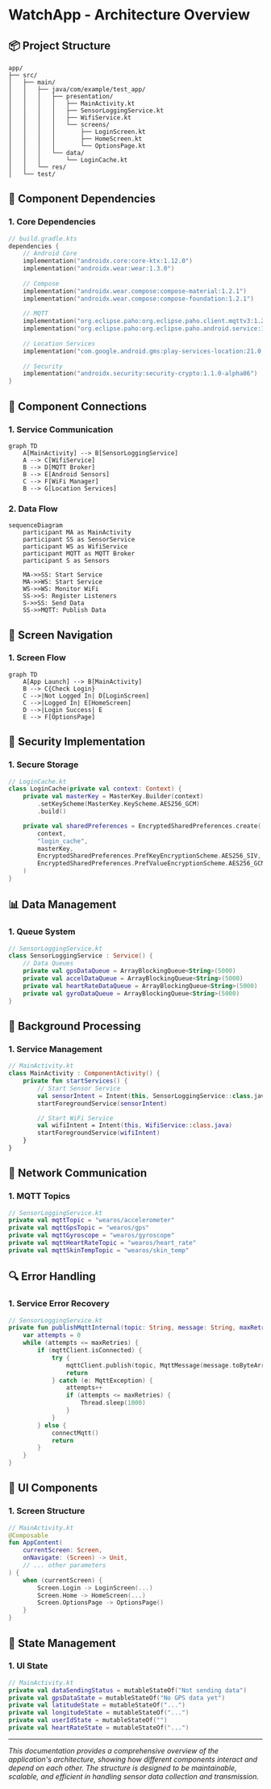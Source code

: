 # WatchApp - Architecture Overview

## 📦 Project Structure
```
app/
├── src/
│   ├── main/
│   │   ├── java/com/example/test_app/
│   │   │   ├── presentation/
│   │   │   │   ├── MainActivity.kt
│   │   │   │   ├── SensorLoggingService.kt
│   │   │   │   ├── WifiService.kt
│   │   │   │   └── screens/
│   │   │   │       ├── LoginScreen.kt
│   │   │   │       ├── HomeScreen.kt
│   │   │   │       └── OptionsPage.kt
│   │   │   └── data/
│   │   │       └── LoginCache.kt
│   │   └── res/
│   └── test/
```

## 🔄 Component Dependencies

### 1. Core Dependencies
```kotlin
// build.gradle.kts
dependencies {
    // Android Core
    implementation("androidx.core:core-ktx:1.12.0")
    implementation("androidx.wear:wear:1.3.0")
    
    // Compose
    implementation("androidx.wear.compose:compose-material:1.2.1")
    implementation("androidx.wear.compose:compose-foundation:1.2.1")
    
    // MQTT
    implementation("org.eclipse.paho:org.eclipse.paho.client.mqttv3:1.2.5")
    implementation("org.eclipse.paho:org.eclipse.paho.android.service:1.1.1")
    
    // Location Services
    implementation("com.google.android.gms:play-services-location:21.0.1")
    
    // Security
    implementation("androidx.security:security-crypto:1.1.0-alpha06")
}
```

## 🔗 Component Connections

### 1. Service Communication
```mermaid
graph TD
    A[MainActivity] --> B[SensorLoggingService]
    A --> C[WifiService]
    B --> D[MQTT Broker]
    B --> E[Android Sensors]
    C --> F[WiFi Manager]
    B --> G[Location Services]
```

### 2. Data Flow
```mermaid
sequenceDiagram
    participant MA as MainActivity
    participant SS as SensorService
    participant WS as WifiService
    participant MQTT as MQTT Broker
    participant S as Sensors

    MA->>SS: Start Service
    MA->>WS: Start Service
    WS->>WS: Monitor WiFi
    SS->>S: Register Listeners
    S->>SS: Send Data
    SS->>MQTT: Publish Data
```

## 📱 Screen Navigation

### 1. Screen Flow
```mermaid
graph TD
    A[App Launch] --> B[MainActivity]
    B --> C{Check Login}
    C -->|Not Logged In| D[LoginScreen]
    C -->|Logged In| E[HomeScreen]
    D -->|Login Success| E
    E --> F[OptionsPage]
```

## 🔐 Security Implementation

### 1. Secure Storage
```kotlin
// LoginCache.kt
class LoginCache(private val context: Context) {
    private val masterKey = MasterKey.Builder(context)
        .setKeyScheme(MasterKey.KeyScheme.AES256_GCM)
        .build()

    private val sharedPreferences = EncryptedSharedPreferences.create(
        context,
        "login_cache",
        masterKey,
        EncryptedSharedPreferences.PrefKeyEncryptionScheme.AES256_SIV,
        EncryptedSharedPreferences.PrefValueEncryptionScheme.AES256_GCM
    )
}
```

## 📊 Data Management

### 1. Queue System
```kotlin
// SensorLoggingService.kt
class SensorLoggingService : Service() {
    // Data Queues
    private val gpsDataQueue = ArrayBlockingQueue<String>(5000)
    private val accelDataQueue = ArrayBlockingQueue<String>(5000)
    private val heartRateDataQueue = ArrayBlockingQueue<String>(5000)
    private val gyroDataQueue = ArrayBlockingQueue<String>(5000)
}
```

## 🔄 Background Processing

### 1. Service Management
```kotlin
// MainActivity.kt
class MainActivity : ComponentActivity() {
    private fun startServices() {
        // Start Sensor Service
        val sensorIntent = Intent(this, SensorLoggingService::class.java)
        startForegroundService(sensorIntent)

        // Start WiFi Service
        val wifiIntent = Intent(this, WifiService::class.java)
        startForegroundService(wifiIntent)
    }
}
```

## 📡 Network Communication

### 1. MQTT Topics
```kotlin
// SensorLoggingService.kt
private val mqttTopic = "wearos/accelerometer"
private val mqttGpsTopic = "wearos/gps"
private val mqttGyroscope = "wearos/gyroscope"
private val mqttHeartRateTopic = "wearos/heart_rate"
private val mqttSkinTempTopic = "wearos/skin_temp"
```

## 🔍 Error Handling

### 1. Service Error Recovery
```kotlin
// SensorLoggingService.kt
private fun publishMqttInternal(topic: String, message: String, maxRetries: Int = 3) {
    var attempts = 0
    while (attempts <= maxRetries) {
        if (mqttClient.isConnected) {
            try {
                mqttClient.publish(topic, MqttMessage(message.toByteArray()))
                return
            } catch (e: MqttException) {
                attempts++
                if (attempts <= maxRetries) {
                    Thread.sleep(1000)
                }
            }
        } else {
            connectMqtt()
            return
        }
    }
}
```

## 📱 UI Components

### 1. Screen Structure
```kotlin
// MainActivity.kt
@Composable
fun AppContent(
    currentScreen: Screen,
    onNavigate: (Screen) -> Unit,
    // ... other parameters
) {
    when (currentScreen) {
        Screen.Login -> LoginScreen(...)
        Screen.Home -> HomeScreen(...)
        Screen.OptionsPage -> OptionsPage()
    }
}
```

## 🔄 State Management

### 1. UI State
```kotlin
// MainActivity.kt
private val dataSendingStatus = mutableStateOf("Not sending data")
private val gpsDataState = mutableStateOf("No GPS data yet")
private val latitudeState = mutableStateOf("...")
private val longitudeState = mutableStateOf("...")
private val userIdState = mutableStateOf("")
private val heartRateState = mutableStateOf("...")
```

---

*This documentation provides a comprehensive overview of the application's architecture, showing how different components interact and depend on each other. The structure is designed to be maintainable, scalable, and efficient in handling sensor data collection and transmission.* 
